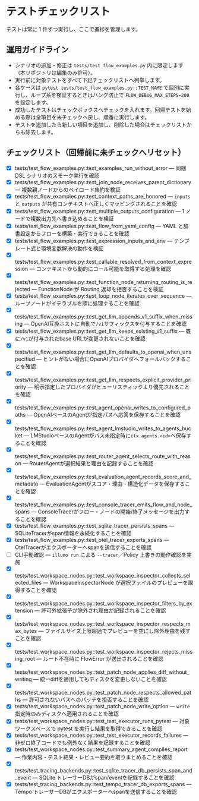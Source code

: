 # テストチェックリスト

テストは常に 1 件ずつ実行し、ここで進捗を管理します。

## 運用ガイドライン
- シナリオの追加・修正は `tests/test_flow_examples.py` 内に限定します（本リポジトリは編集のみ許可）。
- 実行前に対象テストをすべて下記チェックリストへ列挙します。
- 各ケースは `pytest tests/test_flow_examples.py::TEST_NAME` で個別に実行し、ループ系を検証するときはハング防止で `FLOW_DEBUG_MAX_STEPS=200` を設定します。
- 成功したテストはチェックボックスへチェックを入れます。回帰テストを始める際は全項目を未チェックへ戻し、順番に実行します。
- テストを追加したら新しい項目を追加し、削除した場合はチェックリストからも除去します。

## チェックリスト（回帰前に未チェックへリセット）
- [x] tests/test_flow_examples.py::test_examples_run_without_error — 同梱 DSL シナリオのスモーク実行を確認
- [x] tests/test_flow_examples.py::test_join_node_receives_parent_dictionary — 複数親ノードからのペイロード集約を検証
- [x] tests/test_flow_examples.py::test_context_paths_are_honored — `inputs` と `outputs` が共有コンテキストへ正しくマッピングされることを確認
- [x] tests/test_flow_examples.py::test_multiple_outputs_configuration — 1 ノードで複数出力先へ書き込めることを検証
- [x] tests/test_flow_examples.py::test_flow_from_yaml_config — YAML と辞書設定からフローを構築・実行できることを確認
- [x] tests/test_flow_examples.py::test_expression_inputs_and_env — テンプレート式と環境変数解決の動作を検証
- [x] tests/test_flow_examples.py::test_callable_resolved_from_context_expression — コンテキストから動的にコール可能を取得する処理を確認
- [x] tests/test_flow_examples.py::test_function_node_returning_routing_is_rejected — FunctionNode が Routing 返却を拒否することを検証
- [x] tests/test_flow_examples.py::test_loop_node_iterates_over_sequence — ループノードがイテラブルを順に処理することを確認
- [x] tests/test_flow_examples.py::test_get_llm_appends_v1_suffix_when_missing — OpenAI互換ホストに自動で`/v1`サフィックスを付与することを確認
- [x] tests/test_flow_examples.py::test_get_llm_keeps_existing_v1_suffix — 既に`/v1`が付与されたbase URLが変更されないことを確認
- [x] tests/test_flow_examples.py::test_get_llm_defaults_to_openai_when_unspecified — ヒントがない場合にOpenAIプロバイダへフォールバックすることを確認
- [x] tests/test_flow_examples.py::test_get_llm_respects_explicit_provider_priority — 明示指定したプロバイダがヒューリスティックより優先されることを確認
- [x] tests/test_flow_examples.py::test_agent_openai_writes_to_configured_paths — OpenAIベースのAgentが指定パスへ応答を保存することを確認
- [x] tests/test_flow_examples.py::test_agent_lmstudio_writes_to_agents_bucket — LMStudioベースのAgentがパス未指定時に`ctx.agents.<id>`へ保存することを確認
- [x] tests/test_flow_examples.py::test_router_agent_selects_route_with_reason — RouterAgentが選択結果と理由を記録することを確認
- [x] tests/test_flow_examples.py::test_evaluation_agent_records_score_and_metadata — EvaluationAgentがスコア・理由・構造化データを保存することを確認
- [x] tests/test_flow_examples.py::test_console_tracer_emits_flow_and_node_spans — ConsoleTracerがフロー・ノードの開始/終了メッセージを出力することを確認
- [x] tests/test_flow_examples.py::test_sqlite_tracer_persists_spans — SQLiteTracerがspan情報を永続化することを確認
- [x] tests/test_flow_examples.py::test_otel_tracer_exports_spans — OtelTracerがエクスポーターへspanを送信することを確認
- [ ] CLI手動確認 — `illumo run` による `--tracer`／Policy 上書きの動作確認を実施
- [x] tests/test_workspace_nodes.py::test_workspace_inspector_collects_selected_files — WorkspaceInspectorNode が選択ファイルのプレビューを取得することを確認
- [x] tests/test_workspace_nodes.py::test_workspace_inspector_filters_by_extension — 許可外拡張子が除外され理由が記録されることを確認
- [x] tests/test_workspace_nodes.py::test_workspace_inspector_respects_max_bytes — ファイルサイズ上限超過でプレビューを空にし除外理由を残すことを確認
- [x] tests/test_workspace_nodes.py::test_workspace_inspector_rejects_missing_root — ルート不在時に FlowError が送出されることを確認
- [x] tests/test_workspace_nodes.py::test_patch_node_applies_diff_without_writing — 統一diffを適用してもディスクを変更しないことを確認
- [x] tests/test_workspace_nodes.py::test_patch_node_respects_allowed_paths — 許可されないパスへのパッチを拒否することを確認
- [x] tests/test_workspace_nodes.py::test_patch_node_write_option — `write` 指定時のみディスクへ適用されることを確認
- [x] tests/test_workspace_nodes.py::test_test_executor_runs_pytest — 対象ワークスペースで pytest を実行し結果を取得できることを確認
- [x] tests/test_workspace_nodes.py::test_test_executor_records_failures — 非ゼロ終了コードでも例外なく結果を記録することを確認
- [x] tests/test_workspace_nodes.py::test_summary_agent_compiles_report — 作業内容・テスト結果・レビュー要約を取りまとめることを確認
- [x] tests/test_tracing_backends.py::test_sqlite_tracer_db_persists_span_and_event — SQLite トレーサーDBがspan/eventを記録することを確認
- [x] tests/test_tracing_backends.py::test_tempo_tracer_db_exports_spans — Tempo トレーサーDBがエクスポーターへspanを送信することを確認

